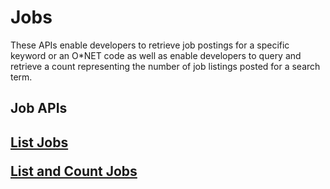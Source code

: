# Jobs
These APIs enable developers to retrieve job postings for a specific keyword or an O*NET code as well as enable developers to query and retrieve a count representing the number of job listings posted for a search term.

<h2>Job APIs<h2>

<a href="https://www.careeronestop.org/Developers/WebAPI/Jobs/list-jobs.aspx">List Jobs

<a href="https://www.careeronestop.org/Developers/WebAPI/Jobs/list-and-count-jobs-locations-and-employers.aspx">List and Count Jobs
